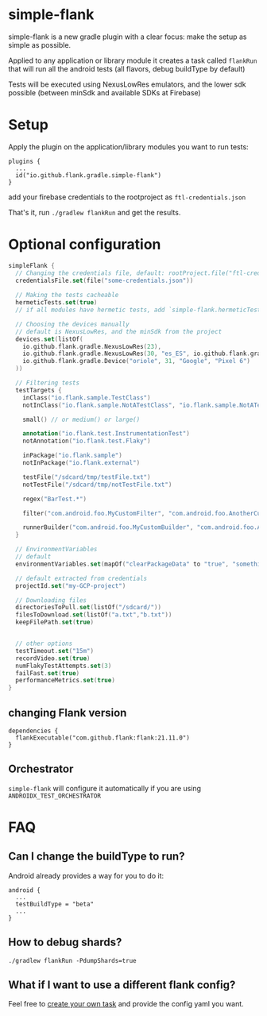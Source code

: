 # simple-flank
simple-flank is a new gradle plugin with a clear focus: make the setup as simple as possible.

Applied to any application or library module it creates a task called `flankRun` that will run all the android tests (all flavors, debug buildType by default)

Tests will be executed using NexusLowRes emulators, and the lower sdk possible (between minSdk and available SDKs at Firebase)

# Setup

Apply the plugin on the application/library modules you want to run tests:
```
plugins {
  ...
  id("io.github.flank.gradle.simple-flank")
}
```

add your firebase credentials to the rootproject as `ftl-credentials.json`

That's it, run `./gradlew flankRun` and get the results.

# Optional configuration

```kotlin
simpleFlank {
  // Changing the credentials file, default: rootProject.file("ftl-credentials.json")
  credentialsFile.set(file("some-credentials.json"))
  
  // Making the tests cacheable
  hermeticTests.set(true)
  // if all modules have hermetic tests, add `simple-flank.hermeticTests=true` to your `gradle.properties`

  // Choosing the devices manually
  // default is NexusLowRes, and the minSdk from the project
  devices.set(listOf(
    io.github.flank.gradle.NexusLowRes(23),
    io.github.flank.gradle.NexusLowRes(30, "es_ES", io.github.flank.gradle.Device.Orientation.landscape),
    io.github.flank.gradle.Device("oriole", 31, "Google", "Pixel 6")
  ))

  // Filtering tests
  testTargets {
    inClass("io.flank.sample.TestClass")
    notInClass("io.flank.sample.NotATestClass", "io.flank.sample.NotATestClassEither")

    small() // or medium() or large()

    annotation("io.flank.test.InstrumentationTest")
    notAnnotation("io.flank.test.Flaky")

    inPackage("io.flank.sample")
    notInPackage("io.flank.external")

    testFile("/sdcard/tmp/testFile.txt")
    notTestFile("/sdcard/tmp/notTestFile.txt")

    regex("BarTest.*")

    filter("com.android.foo.MyCustomFilter", "com.android.foo.AnotherCustomFilter")

    runnerBuilder("com.android.foo.MyCustomBuilder", "com.android.foo.AnotherCustomBuilder")
  }

  // EnvironmentVariables
  // default 
  environmentVariables.set(mapOf("clearPackageData" to "true", "something" to "1", "whatever" to "I don't know"))

  // default extracted from credentials
  projectId.set("my-GCP-project")

  // Downloading files
  directoriesToPull.set(listOf("/sdcard/"))
  filesToDownload.set(listOf("a.txt","b.txt"))
  keepFilePath.set(true)


  // other options
  testTimeout.set("15m")
  recordVideo.set(true)
  numFlakyTestAttempts.set(3)
  failFast.set(true)
  performanceMetrics.set(true)
}
```

## changing Flank version

```
dependencies {
  flankExecutable("com.github.flank:flank:21.11.0")
}
```

## Orchestrator

`simple-flank` will configure it automatically if you are using `ANDROIDX_TEST_ORCHESTRATOR`


# FAQ

## Can I change the buildType to run?

Android already provides a way for you to do it:
```
android {
  ...
  testBuildType = "beta"
  ...
}
```

## How to debug shards?

`./gradlew flankRun -PdumpShards=true`

## What if I want to use a different flank config?

Feel free to [create your own task](docs/manual_tasks_creation.md) and provide the config yaml you want.
